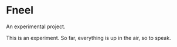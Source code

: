 # Fneel
An experimental project.

This is an experiment. So far, everything is up in the air, so to speak.
